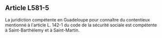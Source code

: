 ## Article L581-5

La juridiction compétente en Guadeloupe pour connaître du contentieux mentionné à l'article L. 142-1 du
code de la sécurité sociale est compétente à Saint-Barthélemy et à Saint-Martin.

